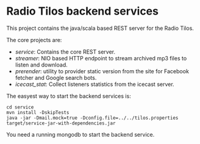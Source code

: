 # Radio Tilos backend services

This project contains the java/scala based REST server for the Radio Tilos.

The core projects are:

* _service_: Contains the core REST server.
* _streamer_: NIO based HTTP endpoint to stream archived mp3 files to listen and download.
* _prerender_: utility to provider static version from the site for Facebook fetcher and Google search bots.
* _icecast_stat_: Collect listeners statistics from the icecast server.

The easyest way to start the backend services is:

```
cd service
mvn install -DskipTests
java -jar -Dmail.mock=true -Dconfig.file=../../tilos.properties target/service-jar-with-dependencies.jar
```

You need a running mongodb to start the backend service.












